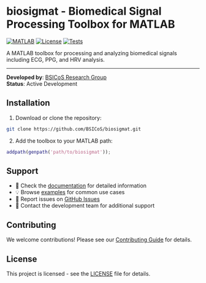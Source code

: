 # biosigmat - Biomedical Signal Processing Toolbox for MATLAB

[![MATLAB](https://img.shields.io/badge/MATLAB-R2025a-blue)](https://www.mathworks.com/products/matlab.html)
[![License](https://img.shields.io/badge/License-GPL-green.svg)](LICENSE)
[![Tests](https://img.shields.io/badge/Tests-Passing-brightgreen)](test/)

A MATLAB toolbox for processing and analyzing biomedical signals including ECG, PPG, and HRV analysis.

---

**Developed by**: [BSICoS Research Group](https://bsicos.i3a.es/)  
**Status**: Active Development

## Installation

1. Download or clone the repository:
```bash
git clone https://github.com/BSICoS/biosigmat.git
```

2. Add the toolbox to your MATLAB path:
```matlab
addpath(genpath('path/to/biosigmat'));
```

## Support

- 📖 Check the [documentation](docs/README.md) for detailed information
- 💡 Browse [examples](docs/examples/README.md) for common use cases
- 🐛 Report issues on [GitHub Issues](https://github.com/BSICoS/biosigmat/issues)
- 📧 Contact the development team for additional support

## Contributing

We welcome contributions! Please see our [Contributing Guide](CONTRIBUTING.md) for details.

## License

This project is licensed - see the [LICENSE](LICENSE) file for details.